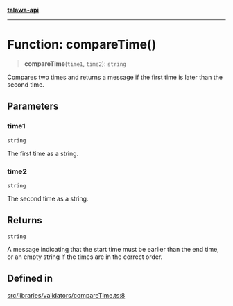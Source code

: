 [**talawa-api**](../../../../README.md)

***

# Function: compareTime()

> **compareTime**(`time1`, `time2`): `string`

Compares two times and returns a message if the first time is later than the second time.

## Parameters

### time1

`string`

The first time as a string.

### time2

`string`

The second time as a string.

## Returns

`string`

A message indicating that the start time must be earlier than the end time, or an empty string if the times are in the correct order.

## Defined in

[src/libraries/validators/compareTime.ts:8](https://github.com/Suyash878/talawa-api/blob/b5a9d8b4a1ea678a3d6f5b710b3721f91a3052fc/src/libraries/validators/compareTime.ts#L8)

